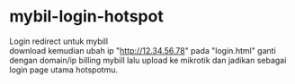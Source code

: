 # mybil-login-hotspot
Login redirect untuk mybill<br>
download kemudian ubah ip "http://12.34.56.78" pada "login.html" ganti dengan domain/ip billing mybill lalu upload ke mikrotik dan jadikan sebagai login page utama hotspotmu.
